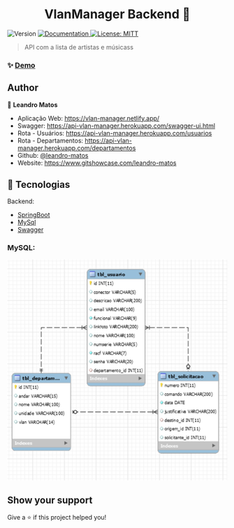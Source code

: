 <h1 align="center">VlanManager Backend 👋</h1>
<p>
  <img alt="Version" src="https://img.shields.io/badge/version-1.0.1-blue.svg?cacheSeconds=2592000" />
  <a href="https://github.com/leandro-matos/springboot-artistas" target="_blank">
    <img alt="Documentation" src="https://img.shields.io/badge/documentation-yes-brightgreen.svg" />
  </a>
  <a href="#" target="_blank">
    <img alt="License: MITT" src="https://img.shields.io/badge/License-MITT-yellow.svg" />
  </a>
</p>

> API com a lista de artistas e músicass

### ✨ [Demo](https://vlan-manager.netlify.app)

## Author

👤 **Leandro Matos**

* Aplicação Web: https://vlan-manager.netlify.app/
* Swagger: https://api-vlan-manager.herokuapp.com/swagger-ui.html
* Rota - Usuários: https://api-vlan-manager.herokuapp.com/usuarios
* Rota - Departamentos: https://api-vlan-manager.herokuapp.com/departamentos
* Github: [@leandro-matos](https://github.com/leandro-matos)
* Website: https://www.gitshowcase.com/leandro-matos

## 🚀  Tecnologias
Backend:
-	[SpringBoot](https://spring.io/projects/spring-boot)
-	[MySql](https://www.mysql.com)
-	[Swagger](https://swagger.io)

### MySQL:
![](images/mysql.jpg)

## Show your support

Give a ⭐️ if this project helped you!

